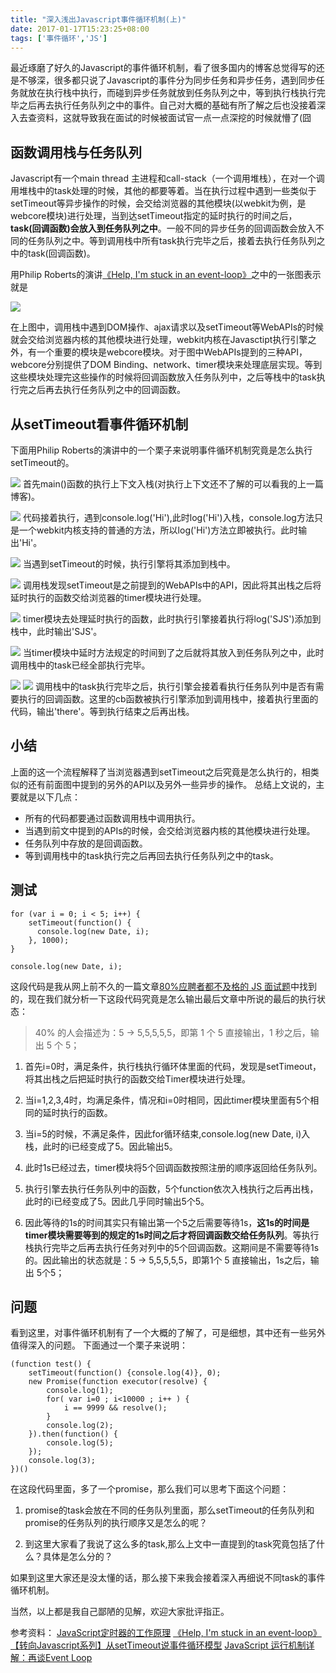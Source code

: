 ```yaml
---
title: "深入浅出Javascript事件循环机制(上)"
date: 2017-01-17T15:23:25+08:00
tags: ['事件循环','JS']
---
```

最近琢磨了好久的Javascript的事件循环机制，看了很多国内的博客总觉得写的还是不够深，很多都只说了Javascript的事件分为同步任务和异步任务，遇到同步任务就放在执行栈中执行，而碰到异步任务就放到任务队列之中，等到执行栈执行完毕之后再去执行任务队列之中的事件。自己对大概的基础有所了解之后也没接着深入去查资料，这就导致我在面试的时候被面试官一点一点深挖的时候就懵了(囧
## 函数调用栈与任务队列
Javascript有一个main thread 主进程和call-stack（一个调用堆栈），在对一个调用堆栈中的task处理的时候，其他的都要等着。当在执行过程中遇到一些类似于setTimeout等异步操作的时候，会交给浏览器的其他模块(以webkit为例，是webcore模块)进行处理，当到达setTimeout指定的延时执行的时间之后，**task(回调函数)会放入到任务队列之中**。一般不同的异步任务的回调函数会放入不同的任务队列之中。等到调用栈中所有task执行完毕之后，接着去执行任务队列之中的task(回调函数)。

用Philip Roberts的演讲[《Help, I'm stuck in an event-loop》](https://vimeo.com/96425312)之中的一张图表示就是

![](	https://abby-1253430270.cos.ap-shanghai.myqcloud.com/%E5%8D%9A%E5%AE%A241.JPG)

在上图中，调用栈中遇到DOM操作、ajax请求以及setTimeout等WebAPIs的时候就会交给浏览器内核的其他模块进行处理，webkit内核在Javasctipt执行引擎之外，有一个重要的模块是webcore模块。对于图中WebAPIs提到的三种API，webcore分别提供了DOM Binding、network、timer模块来处理底层实现。等到这些模块处理完这些操作的时候将回调函数放入任务队列中，之后等栈中的task执行完之后再去执行任务队列之中的回调函数。

## 从setTimeout看事件循环机制
下面用Philip Roberts的演讲中的一个栗子来说明事件循环机制究竟是怎么执行setTimeout的。

![](https://abby-1253430270.cos.ap-shanghai.myqcloud.com/%E5%8D%9A%E5%AE%A242.JPG)
首先main()函数的执行上下文入栈(对执行上下文还不了解的可以看我的上一篇博客)。

![](https://abby-1253430270.cos.ap-shanghai.myqcloud.com/%E5%8D%9A%E5%AE%A243.png)
代码接着执行，遇到console.log('Hi'),此时log('Hi')入栈，console.log方法只是一个webkit内核支持的普通的方法，所以log('Hi')方法立即被执行。此时输出'Hi'。

![](https://abby-1253430270.cos.ap-shanghai.myqcloud.com/%E5%8D%9A%E5%AE%A244.png)
当遇到setTimeout的时候，执行引擎将其添加到栈中。

![](https://abby-1253430270.cos.ap-shanghai.myqcloud.com/%E5%8D%9A%E5%AE%A245.JPG)
调用栈发现setTimeout是之前提到的WebAPIs中的API，因此将其出栈之后将延时执行的函数交给浏览器的timer模块进行处理。

![](https://abby-1253430270.cos.ap-shanghai.myqcloud.com/%E5%8D%9A%E5%AE%A246.png)
timer模块去处理延时执行的函数，此时执行引擎接着执行将log('SJS')添加到栈中，此时输出'SJS'。

![](https://abby-1253430270.cos.ap-shanghai.myqcloud.com/%E5%8D%9A%E5%AE%A247.png)
当timer模块中延时方法规定的时间到了之后就将其放入到任务队列之中，此时调用栈中的task已经全部执行完毕。

![](https://abby-1253430270.cos.ap-shanghai.myqcloud.com/%E5%8D%9A%E5%AE%A248.png)
![](https://abby-1253430270.cos.ap-shanghai.myqcloud.com/%E5%8D%9A%E5%AE%A249.png)
调用栈中的task执行完毕之后，执行引擎会接着看执行任务队列中是否有需要执行的回调函数。这里的cb函数被执行引擎添加到调用栈中，接着执行里面的代码，输出'there'。等到执行结束之后再出栈。

## 小结
上面的这一个流程解释了当浏览器遇到setTimeout之后究竟是怎么执行的，相类似的还有前面图中提到的另外的API以及另外一些异步的操作。
总结上文说的，主要就是以下几点：
- 所有的代码都要通过函数调用栈中调用执行。
- 当遇到前文中提到的APIs的时候，会交给浏览器内核的其他模块进行处理。
- 任务队列中存放的是回调函数。
- 等到调用栈中的task执行完之后再回去执行任务队列之中的task。

## 测试
```
for (var i = 0; i < 5; i++) {
    setTimeout(function() {
      console.log(new Date, i);
    }, 1000);
}

console.log(new Date, i);
```
这段代码是我从网上前不久的一篇文章[80%应聘者都不及格的 JS 面试题](https://juejin.im/post/58cf180b0ce4630057d6727c)中找到的，现在我们就分析一下这段代码究竟是怎么输出最后文章中所说的最后的执行状态：
> 40% 的人会描述为：5 -> 5,5,5,5,5，即第 1 个 5 直接输出，1 秒之后，输出 5 个 5；

1. 首先i=0时，满足条件，执行栈执行循环体里面的代码，发现是setTimeout，将其出栈之后把延时执行的函数交给Timer模块进行处理。

2. 当i=1,2,3,4时，均满足条件，情况和i=0时相同，因此timer模块里面有5个相同的延时执行的函数。

3. 当i=5的时候，不满足条件，因此for循环结束,console.log(new Date, i)入栈，此时的i已经变成了5。因此输出5。

4. 此时1s已经过去，timer模块将5个回调函数按照注册的顺序返回给任务队列。

5. 执行引擎去执行任务队列中的函数，5个function依次入栈执行之后再出栈，此时的i已经变成了5。因此几乎同时输出5个5。

6. 因此等待的1s的时间其实只有输出第一个5之后需要等待1s，**这1s的时间是timer模块需要等到的规定的1s时间之后才将回调函数交给任务队列**。等执行栈执行完毕之后再去执行任务对列中的5个回调函数。这期间是不需要等待1s的。因此输出的状态就是：5 -> 5,5,5,5,5，即第1个 5 直接输出，1s之后，输出 5个5；

## 问题
看到这里，对事件循环机制有了一个大概的了解了，可是细想，其中还有一些另外值得深入的问题。
下面通过一个栗子来说明：
```
(function test() {
    setTimeout(function() {console.log(4)}, 0);
    new Promise(function executor(resolve) {
        console.log(1);
        for( var i=0 ; i<10000 ; i++ ) {
            i == 9999 && resolve();
        }
        console.log(2);
    }).then(function() {
        console.log(5);
    });
    console.log(3);
})()
```
在这段代码里面，多了一个promise，那么我们可以思考下面这个问题：
1. promise的task会放在不同的任务队列里面，那么setTimeout的任务队列和promise的任务队列的执行顺序又是怎么的呢？

2. 到这里大家看了我说了这么多的task,那么上文中一直提到的task究竟包括了什么？具体是怎么分的？

如果到这里大家还是没太懂的话，那么接下来我会接着深入再细说不同task的事件循环机制。

当然，以上都是我自己鄙陋的见解，欢迎大家批评指正。

参考资料：
[JavaScript定时器的工作原理](http://ejohn.org/blog/how-javascript-timers-work/)
[《Help, I'm stuck in an event-loop》](https://vimeo.com/96425312)
[【转向Javascript系列】从setTimeout说事件循环模型](http://www.alloyteam.com/2015/10/turning-to-javascript-series-from-settimeout-said-the-event-loop-model/)
[JavaScript 运行机制详解：再谈Event Loop](http://www.ruanyifeng.com/blog/2014/10/event-loop.html)